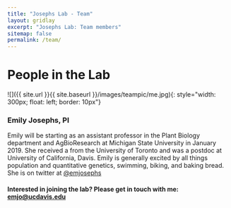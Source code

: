 ```yaml
---
title: "Josephs Lab - Team"
layout: gridlay
excerpt: "Josephs Lab: Team members"
sitemap: false
permalink: /team/
---
```


# People in the Lab



![]({{ site.url }}{{ site.baseurl }}/images/teampic/me.jpg){: style="width: 300px; float: left; border: 10px"}
### Emily Josephs, PI

Emily will be starting as an assistant professor in the Plant Biology department and AgBioResearch at Michigan State University in January 2019. She received a from the University of Toronto and was a postdoc at University of California, Davis. Emily is generally excited by all things population and quantitative genetics, swimming, biking, and baking bread. She is on twitter at [@emjosephs](https://twitter.com/emjosephs)  






#### Interested in joining the lab? Please get in touch with me: emjo@ucdavis.edu







